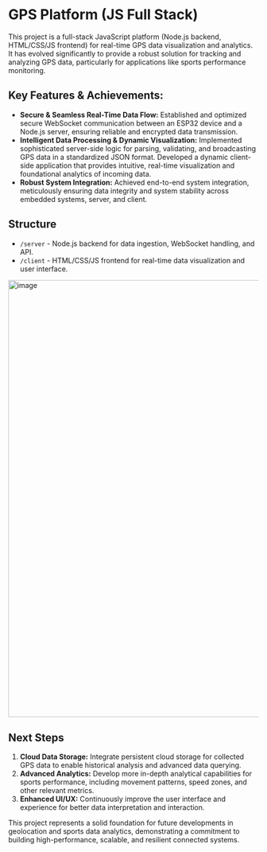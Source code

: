 # GPS Platform (JS Full Stack)

This project is a full-stack JavaScript platform (Node.js backend, HTML/CSS/JS frontend) for real-time GPS data visualization and analytics. It has evolved significantly to provide a robust solution for tracking and analyzing GPS data, particularly for applications like sports performance monitoring.

## Key Features & Achievements:

-   **Secure & Seamless Real-Time Data Flow:** Established and optimized secure WebSocket communication between an ESP32 device and a Node.js server, ensuring reliable and encrypted data transmission.
-   **Intelligent Data Processing & Dynamic Visualization:** Implemented sophisticated server-side logic for parsing, validating, and broadcasting GPS data in a standardized JSON format. Developed a dynamic client-side application that provides intuitive, real-time visualization and foundational analytics of incoming data.
-   **Robust System Integration:** Achieved end-to-end system integration, meticulously ensuring data integrity and system stability across embedded systems, server, and client.

## Structure

-   `/server` - Node.js backend for data ingestion, WebSocket handling, and API.
-   `/client` - HTML/CSS/JS frontend for real-time data visualization and user interface.
<img width="1838" height="879" alt="image" src="https://github.com/user-attachments/assets/ff478877-7cf4-498c-82da-c753747c784b" />

## Next Steps

1.  **Cloud Data Storage:** Integrate persistent cloud storage for collected GPS data to enable historical analysis and advanced data querying.
2.  **Advanced Analytics:** Develop more in-depth analytical capabilities for sports performance, including movement patterns, speed zones, and other relevant metrics.
3.  **Enhanced UI/UX:** Continuously improve the user interface and experience for better data interpretation and interaction.

This project represents a solid foundation for future developments in geolocation and sports data analytics, demonstrating a commitment to building high-performance, scalable, and resilient connected systems.
